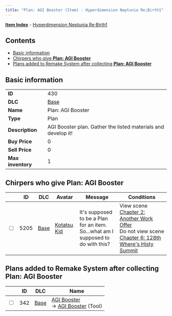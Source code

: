 ```yaml
---
title: "Plan: AGI Booster (Item) - Hyperdimension Neptunia Re;Birth1"
---
```


[**Item Index**](/neptunia/rb1/item/index.html) - [Hyperdimension Neptunia Re;Birth1](/neptunia/rb1)

## Contents

- [Basic information](#basic-information)
- [Chirpers who give **Plan: AGI Booster**](#chirpers-who-give-plan-agi-booster)
- [Plans added to Remake System after collecting **Plan: AGI Booster**](#plans-added-to-remake-system-after-collecting-plan-agi-booster)

## Basic information

|   |   |
| -- | -- |
| **ID** | 430 |
| **DLC** | [Base](/neptunia/rb1/dlc/1-base.html) |
| **Name** | Plan: AGI Booster |
| **Type** | Plan |
| **Description** | AGI Booster plan. Gather the listed materials and develop it! |
| **Buy Price** | 0 |
| **Sell Price** | 0 |
| **Max inventory** | 1 |

## Chirpers who give **Plan: AGI Booster**

|    | ID | DLC | Avatar | Message | Conditions |
| -- | -- | --- | ------ | ------- | ---------- |
| <input type="checkbox" id="rb1-chirper-event-1-5205" class="trackbox" /> | 5205 | [Base](/neptunia/rb1/dlc/1-base.html) | [Kotatsu Kid](/neptunia/rb1/avatar/1-261-kotatsu-kid.html) | It's supposed to be a Plan for an item.<br />So...what am I supposed to do with this? | View scene [Chapter 2: Another Work Offer](/neptunia/rb1/scene/1-221-chapter-2-another-work-offer.html)<br />Do not view scene [Chapter 6: 128th Where's Histy Summit](/neptunia/rb1/scene/1-601-chapter-6-128th-wheres-histy-summit.html) |

## Plans added to Remake System after collecting **Plan: AGI Booster**

|    | ID | DLC | Name |
| -- | -- | --- | ---- |
| <input type="checkbox" id="rb1-remake-1-342" class="trackbox" /> | 342 | [Base](/neptunia/rb1/dlc/1-base.html) | [AGI Booster](/neptunia/rb1/remake/1-342-agi-booster.html)<br />→ [AGI Booster](/neptunia/rb1/item/1-35-agi-booster.html) (Tool) |